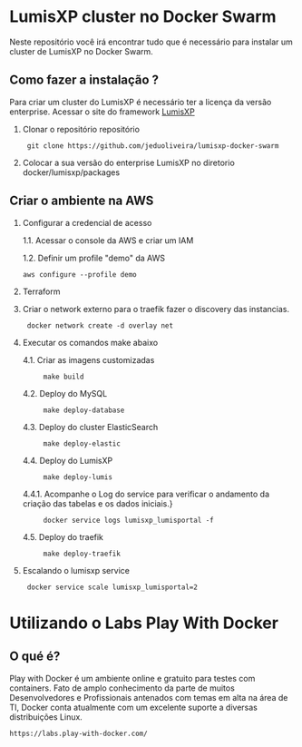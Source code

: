 LumisXP cluster no Docker Swarm 
=============================

Neste repositório você irá encontrar tudo que é necessário para instalar um cluster de LumisXP no Docker Swarm.


Como fazer a instalação ? 
--------------

Para criar um cluster do LumisXP é necessário ter a licença da versão enterprise. Acessar o site do framework [LumisXP](https://lumisportal.lumis.com.br)

1. Clonar o repositório repositório 

        git clone https://github.com/jeduoliveira/lumisxp-docker-swarm

2. Colocar a sua versão do enterprise LumisXP no diretorio docker/lumisxp/packages


Criar o ambiente na AWS
---
1.  Configurar a credencial de acesso
     
    1.1. Acessar o console da AWS e criar um IAM 

    1.2. Definir um profile "demo" da AWS

        aws configure --profile demo

2. Terraform

3. Criar o network externo para o traefik fazer o discovery das instancias.

        docker network create -d overlay net

4. Executar os comandos make abaixo

    4.1. Criar as imagens customizadas
        
            make build

    4.2. Deploy do MySQL 

            make deploy-database

    4.3. Deploy do cluster ElasticSearch 
    
            make deploy-elastic

    4.4. Deploy do LumisXP 
    
            make deploy-lumis
            
    4.4.1. Acompanhe o Log do service para verificar o andamento da criação das tabelas e os dados iniciais.}

            docker service logs lumisxp_lumisportal -f 

    4.5. Deploy do traefik 
    
            make deploy-traefik

5. Escalando o lumisxp service

        docker service scale lumisxp_lumisportal=2


Utilizando o Labs Play With Docker
=================================

O qué é?
-----
Play with Docker é um ambiente online e gratuito para testes com containers. Fato de amplo conhecimento da parte de muitos Desenvolvedores e Profissionais antenados com temas em alta na área de TI, Docker conta atualmente com um excelente suporte a diversas distribuições Linux.

```https://labs.play-with-docker.com/```
